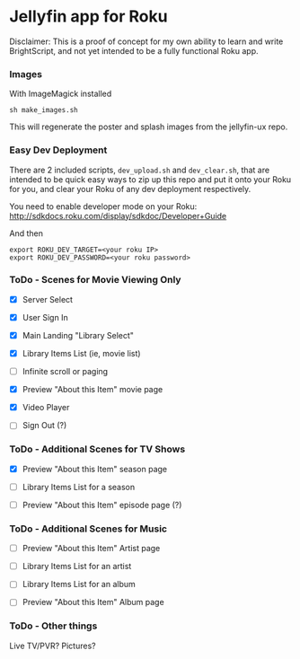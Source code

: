 # Jellyfin app for Roku

Disclaimer: This is a proof of concept for my own ability to learn and write
BrightScript, and not yet intended to be a fully functional Roku app.


### Images

With ImageMagick installed
```
sh make_images.sh
```

This will regenerate the poster and splash images from the jellyfin-ux repo.

### Easy Dev Deployment

There are 2 included scripts, `dev_upload.sh` and `dev_clear.sh`, that are
intended to be quick easy ways to zip up this repo and put it onto your Roku
for you, and clear your Roku of any dev deployment respectively.

You need to enable developer mode on your Roku:
http://sdkdocs.roku.com/display/sdkdoc/Developer+Guide

And then
```
export ROKU_DEV_TARGET=<your roku IP>
export ROKU_DEV_PASSWORD=<your roku password>
```


### ToDo - Scenes for Movie Viewing Only

- [x] Server Select
- [x] User Sign In
- [x] Main Landing "Library Select"
- [x] Library Items List (ie, movie list)
- [ ] Infinite scroll or paging
- [x] Preview "About this Item" movie page
- [x] Video Player
- [ ] Sign Out (?)


### ToDo - Additional Scenes for TV Shows

- [x] Preview "About this Item" season page
- [ ] Library Items List for a season
- [ ] Preview "About this Item" episode page (?)


### ToDo - Additional Scenes for Music

- [ ] Preview "About this Item" Artist page
- [ ] Library Items List for an artist
- [ ] Library Items List for an album
- [ ] Preview "About this Item" Album page


### ToDo - Other things

Live TV/PVR? Pictures?
